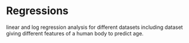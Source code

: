# Regressions
linear and log regression analysis for different datasets including dataset giving different features of a human body to predict age.
